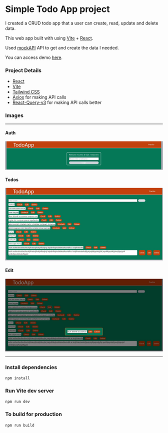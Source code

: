 # Simple Todo App project

I created a CRUD todo app that a user can create, read, update and delete data.

This web app built with using [Vite](https://vitejs.dev/) + [React](https://reactjs.org/).

Used [mockAPI](https://mockapi.io/) API to get and create the data I needed.

You can access demo [here](https://quite-orange-todo-app.netlify.app).

### Project Details

- [React](https://reactjs.org/)
- [Vite](https://vitejs.dev/)
- [Tailwind CSS](https://tailwindcss.com/)
- [Axios](https://axios-http.com/docs/intro) for making API calls
- [React-Query-v3](https://react-query-v3.tanstack.com/) for making API calls better

### Images

---

#### Auth

![Auth page](./src/img/auth.jpg)

#### Todos

![Todos page](./src/img/todos.jpg)

#### Edit

![Edit modal](./src/img/edit.jpg)

---

### Install dependencies

```
npm install
```

### Run Vite dev server

```
npm run dev
```

### To build for production

```
npm run build
```
